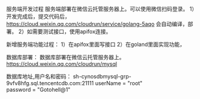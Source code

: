 服务端开发过程
服务端部署在微信云托管服务器上。可以使用微信扫码登录。
1）开发完成后，提交代码后，https://cloud.weixin.qq.com/cloudrun/service/golang-5aqo 会自动编译，部署。
2）如需要测试接口，使用apifox连接。

新增服务端功能过程：
1）在apifox里面写接口
2）在goland里面实现功能，


数据库部署：
数据库部署在微信云托管服务器上。		
https://cloud.weixin.qq.com/cloudrun/mysql

数据库地址,用户名和密码：
sh-cynosdbmysql-grp-9vfv8hfg.sql.tencentcdb.com:21111
userName = "root"   	
password = "Gotohell@1"

